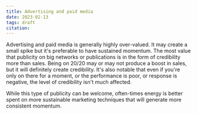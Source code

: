 ```yaml
---
title: Advertising and paid media
date: 2023-02-13
tags: draft
citation: 
---
```


Advertising and paid media is generally highly over-valued. It may create a small spike but it's preferable to have sustained momentum. The most value that publicity on big networks or publications is in the form of credibility more than sales. Being on 20/20 may or may not produce a boost in sales, but it will definitely create credibility. It's also notable that even if you're only on there for a moment, or the performance is poor, or response is negative, the level of credibility isn't much affected.

While this type of publicity can be welcome, often-times energy is better spent on more sustainable marketing techniques that will generate more consistent momentum.


